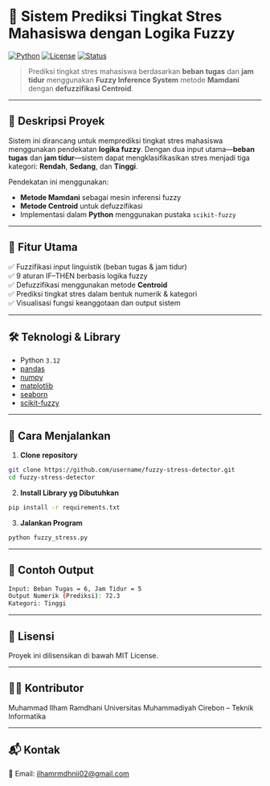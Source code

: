 # 🧠 Sistem Prediksi Tingkat Stres Mahasiswa dengan Logika Fuzzy

[![Python](https://img.shields.io/badge/Python-3.12-blue?logo=python)](https://www.python.org/)
[![License](https://img.shields.io/badge/license-MIT-green)](#)
[![Status](https://img.shields.io/badge/status-Finished-brightgreen)](#)

> Prediksi tingkat stres mahasiswa berdasarkan **beban tugas** dan **jam tidur** menggunakan **Fuzzy Inference System** metode **Mamdani** dengan **defuzzifikasi Centroid**.

---

## 📂 Deskripsi Proyek

Sistem ini dirancang untuk memprediksi tingkat stres mahasiswa menggunakan pendekatan **logika fuzzy**. Dengan dua input utama—**beban tugas** dan **jam tidur**—sistem dapat mengklasifikasikan stres menjadi tiga kategori: **Rendah**, **Sedang**, dan **Tinggi**.

Pendekatan ini menggunakan:
- **Metode Mamdani** sebagai mesin inferensi fuzzy
- **Metode Centroid** untuk defuzzifikasi
- Implementasi dalam **Python** menggunakan pustaka `scikit-fuzzy`

---

## 📌 Fitur Utama

✅ Fuzzifikasi input linguistik (beban tugas & jam tidur)  
✅ 9 aturan IF–THEN berbasis logika fuzzy  
✅ Defuzzifikasi menggunakan metode **Centroid**  
✅ Prediksi tingkat stres dalam bentuk numerik & kategori  
✅ Visualisasi fungsi keanggotaan dan output sistem

---

## 🛠️ Teknologi & Library

- Python `3.12`
- [pandas](https://pandas.pydata.org/)
- [numpy](https://numpy.org/)
- [matplotlib](https://matplotlib.org/)
- [seaborn](https://seaborn.pydata.org/)
- [scikit-fuzzy](https://pythonhosted.org/scikit-fuzzy/)

---

## 🚀 Cara Menjalankan

1. **Clone repository**
```bash
git clone https://github.com/username/fuzzy-stress-detector.git
cd fuzzy-stress-detector
```

2. **Install Library yg Dibutuhkan**
```bash
pip install -r requirements.txt
```

3. **Jalankan Program**
```bash
python fuzzy_stress.py
```

---

## 🧪 Contoh Output
```bash
Input: Beban Tugas = 6, Jam Tidur = 5
Output Numerik (Prediksi): 72.3
Kategori: Tinggi
```

---

## 📄 Lisensi
Proyek ini dilisensikan di bawah MIT License.

---

## 👨‍💻 Kontributor
Muhammad Ilham Ramdhani
Universitas Muhammadiyah Cirebon – Teknik Informatika

---

## 📬 Kontak
📧 Email: ilhamrmdhnii02@gmail.com
